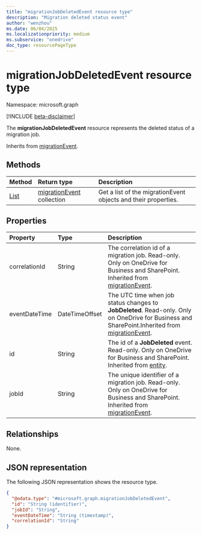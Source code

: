 ```yaml
---
title: "migrationJobDeletedEvent resource type"
description: "Migration deleted status event"
author: "wenzhou"
ms.date: 06/04/2025
ms.localizationpriority: medium
ms.subservice: "onedrive"
doc_type: resourcePageType
---
```


# migrationJobDeletedEvent resource type

Namespace: microsoft.graph

[!INCLUDE [beta-disclaimer](../../includes/beta-disclaimer.md)]

The **migrationJobDeletedEvent** resource represents the deleted status of a migration job.

Inherits from [migrationEvent](../resources/migrationevent.md).

## Methods
|Method|Return type|Description|
|:---|:---|:---|
|[List](../api/migrationjob-list-progressevents.md)|[migrationEvent](../resources/migrationevent.md) collection|Get a list of the migrationEvent objects and their properties.|

## Properties
|Property|Type|Description|
|:---|:---|:---|
|correlationId|String|The correlation id of a migration job. Read-only. Only on OneDrive for Business and SharePoint. Inherited from [migrationEvent](../resources/migrationevent.md).|
|eventDateTime|DateTimeOffset|The UTC time when job status changes to **JobDeleted**. Read-only. Only on OneDrive for Business and SharePoint.Inherited from [migrationEvent](../resources/migrationevent.md).|
|id|String|The id of a **JobDeleted** event. Read-only. Only on OneDrive for Business and SharePoint. Inherited from [entity](../resources/entity.md).|
|jobId|String|The unique identifier of a migration job. Read-only. Only on OneDrive for Business and SharePoint. Inherited from [migrationEvent](../resources/migrationevent.md).|

## Relationships
None.

## JSON representation
The following JSON representation shows the resource type.
<!-- {
  "blockType": "resource",
  "keyProperty": "id",
  "@odata.type": "microsoft.graph.migrationJobDeletedEvent",
  "baseType": "microsoft.graph.migrationEvent",
  "openType": false
}
-->
``` json
{
  "@odata.type": "#microsoft.graph.migrationJobDeletedEvent",
  "id": "String (identifier)",
  "jobId": "String",
  "eventDateTime": "String (timestamp)",
  "correlationId": "String"
}
```
